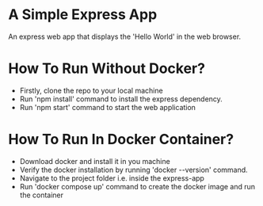 # A Simple Express App

An express web app that displays the 'Hello World' in the web browser.

# How To Run Without Docker?

- Firstly, clone the repo to your local machine
- Run 'npm install' command to install the express dependency.
- Run 'npm start' command to start the web application

# How To Run In Docker Container?

- Download docker and install it in you machine
- Verify the docker installation by running 'docker --version' command.
- Navigate to the project folder i.e. inside the express-app
- Run 'docker compose up' command to create the docker image and run the container
